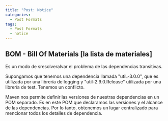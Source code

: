 ```yaml
---
title: "Post: Notice"
categories:
  - Post Formats
tags:
  - Post Formats
  - notice
---
```


## BOM - Bill Of Materials [la lista de materiales]
Es un modo de sresolveralvar el problema de las dependencias transitivas.

Supongamos que tenemos una dependencia llamada "utiL-3.0.0", que es utilizada por una librería de logging y "util-2.9.0.Release" utilizada por una librería de test. Tenemos un conflicto.

Maven nos permite definir las versiones de nuestras dependencias en un POM separado.
Es en este POM que declaramos las versiones y el alcance de las dependencias.
Por lo tanto, obtenemos un lugar centralizado para mencionar todos los detalles de dependencia.